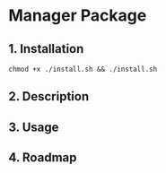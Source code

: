 # Manager Package

## 1. Installation

```buildoutcfg
chmod +x ./install.sh && ./install.sh
```
## 2. Description

## 3. Usage

## 4. Roadmap
